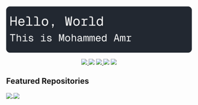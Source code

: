 
![#](./public/rm-banner.png)

<center style="vertical-align:baseline;">
<a target="_blank" href="https://linkedin.com/in/ilawy">
    <img src="https://icongr.am/simple/linkedin.svg?size=36&colored=true" />
</a>
<img src="https://icongr.am/material/circle-small.svg?size=32&color=eeeeee" />
<a target="_blank" href="mailto:next.mohammed.amr@gmail.com">
    <img src="https://icongr.am/simple/gmail.svg?size=36&colored=true" />
</a>
<img src="https://icongr.am/material/circle-small.svg?size=32&color=eeeeee" />
<a target="_blank" href="https://ilawy.xyz">
    <img src="https://icongr.am/material/web.svg?size=36&color=eeeeee" />
</a>
</center>


## Featured Repositories
<a href="https://github.com/o-some-sad/qutobia">
  <img align="center" src="https://github-readme-stats.vercel.app/api/pin/?username=o-some-sad&repo=qutobia" />
</a>

<a href="https://github.com/ilawy/reactgram">
  <img align="center" src="https://github-readme-stats.vercel.app/api/pin/?username=ilawy&repo=reactgram" />
</a>